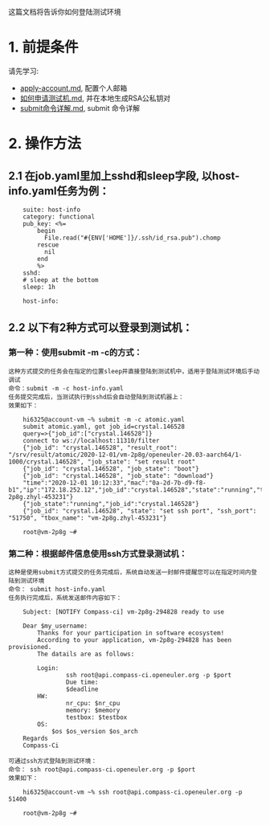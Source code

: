 这篇文档将告诉你如何登陆测试环境

# 1. 前提条件
请先学习:
* [apply-account.md](https://gitee.com/wu_fengguang/compass-ci/blob/master/doc/manual/apply-account.md), 配置个人邮箱
* [如何申请测试机.md](https://gitee.com/wu_fengguang/compass-ci/blob/master/doc/manual/如何申请测试机.md), 并在本地生成RSA公私钥对
* [submit命令详解.md](https://gitee.com/wu_fengguang/compass-ci/blob/master/doc/manual/submit命令详解.md), submit 命令详解

# 2. 操作方法
## 2.1 在job.yaml里加上sshd和sleep字段, 以host-info.yaml任务为例：

```shell
    suite: host-info
    category: functional
    pub_key: <%=
        begin
          File.read("#{ENV['HOME']}/.ssh/id_rsa.pub").chomp
        rescue
          nil
        end
        %>
    sshd:
    # sleep at the bottom
    sleep: 1h

    host-info:
```

## 2.2 以下有2种方式可以登录到测试机：
### 第一种：使用submit -m -c的方式：
    这种方式提交的任务会在指定的位置sleep并直接登陆到测试机中，适用于登陆测试环境后手动调试
    命令：submit -m -c host-info.yaml
    任务提交完成后，当测试执行到sshd后会自动登陆到测试机器上：
    效果如下：

```shell
    hi6325@account-vm ~% submit -m -c atomic.yaml
    submit atomic.yaml, got job_id=crystal.146528
    query=>{"job_id":["crystal.146528"]}
    connect to ws://localhost:11310/filter
    {"job_id": "crystal.146528", "result_root": "/srv/result/atomic/2020-12-01/vm-2p8g/openeuler-20.03-aarch64/1-1000/crystal.146528", "job_state": "set result root"
    {"job_id": "crystal.146528", "job_state": "boot"}
    {"job_id": "crystal.146528", "job_state": "download"}
    "time":"2020-12-01 10:12:33","mac":"0a-2d-7b-d9-f8-b1","ip":"172.18.252.12","job_id":"crystal.146528","state":"running","testbox":"vm-2p8g.zhyl-453231"}
    {"job_state":"running","job_id":"crystal.146528"}
    {"job_id": "crystal.146528", "state": "set ssh port", "ssh_port": "51750", "tbox_name": "vm-2p8g.zhyl-453231"}

    root@vm-2p8g ~#
```

### 第二种：根据邮件信息使用ssh方式登录测试机：
    这种是使用submit方式提交的任务完成后，系统自动发送一封邮件提醒您可以在指定时间内登陆到测试环境
    命令： submit host-info.yaml
    任务执行完成后，系统发送邮件内容如下：

```shell
    Subject: [NOTIFY Compass-ci] vm-2p8g-294828 ready to use

    Dear $my_username:
        Thanks for your participation in software ecosystem!
        According to your application, vm-2p8g-294828 has been provisioned.
        The datails are as follows:

        Login:
                ssh root@api.compass-ci.openeuler.org -p $port
                Due time:
                $deadline
        HW:
                nr_cpu: $nr_cpu
                memory: $memory
                testbox: $testbox
        OS:
	        $os $os_version $os_arch
    Regards
    Compass-Ci
```

    可通过ssh方式登陆到测试环境：
    命令： ssh root@api.compass-ci.openeuler.org -p $port
    效果如下：

```shell
    hi6325@account-vm ~% ssh root@api.compass-ci.openeuler.org -p 51400

    root@vm-2p8g ~#
```
